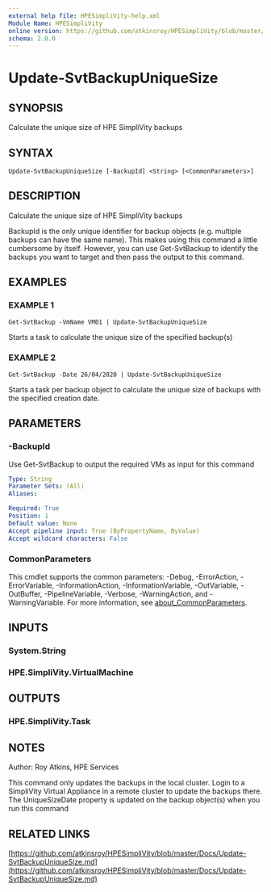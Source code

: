 ```yaml
---
external help file: HPESimpliVity-help.xml
Module Name: HPESimpliVity
online version: https://github.com/atkinsroy/HPESimpliVity/blob/master/Docs/Update-SvtBackupUniqueSize.md
schema: 2.0.0
---
```


# Update-SvtBackupUniqueSize

## SYNOPSIS
Calculate the unique size of HPE SimpliVity backups

## SYNTAX

```
Update-SvtBackupUniqueSize [-BackupId] <String> [<CommonParameters>]
```

## DESCRIPTION
Calculate the unique size of HPE SimpliVity backups

BackupId is the only unique identifier for backup objects (e.g.
multiple backups can have the same
name).
This makes using this command a little cumbersome by itself.
However, you can use Get-SvtBackup
to identify the backups you want to target and then pass the output to this command.

## EXAMPLES

### EXAMPLE 1
```
Get-SvtBackup -VmName VM01 | Update-SvtBackupUniqueSize
```

Starts a task to calculate the unique size of the specified backup(s)

### EXAMPLE 2
```
Get-SvtBackup -Date 26/04/2020 | Update-SvtBackupUniqueSize
```

Starts a task per backup object to calculate the unique size of backups with the specified creation date.

## PARAMETERS

### -BackupId
Use Get-SvtBackup to output the required VMs as input for this command

```yaml
Type: String
Parameter Sets: (All)
Aliases:

Required: True
Position: 1
Default value: None
Accept pipeline input: True (ByPropertyName, ByValue)
Accept wildcard characters: False
```

### CommonParameters
This cmdlet supports the common parameters: -Debug, -ErrorAction, -ErrorVariable, -InformationAction, -InformationVariable, -OutVariable, -OutBuffer, -PipelineVariable, -Verbose, -WarningAction, and -WarningVariable. For more information, see [about_CommonParameters](http://go.microsoft.com/fwlink/?LinkID=113216).

## INPUTS

### System.String
### HPE.SimpliVity.VirtualMachine
## OUTPUTS

### HPE.SimpliVity.Task
## NOTES
Author: Roy Atkins, HPE Services

This command only updates the backups in the local cluster.
Login to a SimpliVity Virtual Appliance in a remote
cluster to update the backups there.
The UniqueSizeDate property is updated on the backup object(s) when you run
this command

## RELATED LINKS

[https://github.com/atkinsroy/HPESimpliVity/blob/master/Docs/Update-SvtBackupUniqueSize.md](https://github.com/atkinsroy/HPESimpliVity/blob/master/Docs/Update-SvtBackupUniqueSize.md)

